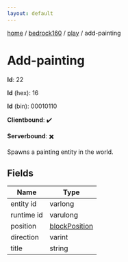 ```yaml
---
layout: default
---
```


[home](/)  /  [bedrock160](/protocol/bedrock160)  /  [play](/protocol/bedrock160/play)  /  add-painting

# Add-painting

**Id**: 22

**Id** (hex): 16

**Id** (bin): 00010110

**Clientbound**: ✔️

**Serverbound**: ✖️

Spawns a painting entity in the world.

## Fields

Name | Type
---|---
entity id | varlong
runtime id | varulong
position | [blockPosition](/protocol/bedrock160/types/block-position)
direction | varint
title | string

